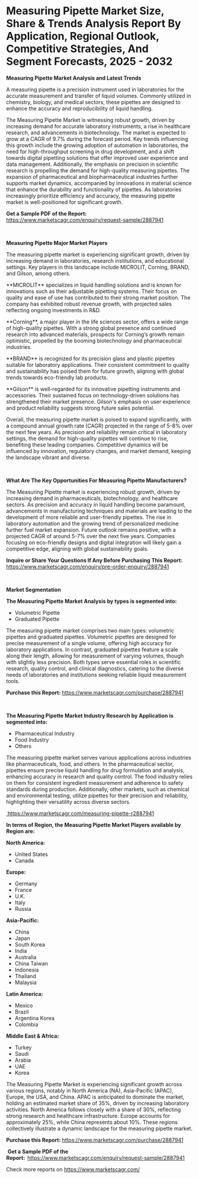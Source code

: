 <p><h1>Measuring Pipette Market Size, Share & Trends Analysis Report By Application, Regional Outlook, Competitive Strategies, And Segment Forecasts, 2025 - 2032</h1></p><p><strong>Measuring Pipette Market Analysis and Latest Trends</strong></p>
<p><p>A measuring pipette is a precision instrument used in laboratories for the accurate measurement and transfer of liquid volumes. Commonly utilized in chemistry, biology, and medical sectors, these pipettes are designed to enhance the accuracy and reproducibility of liquid handling. </p><p>The Measuring Pipette Market is witnessing robust growth, driven by increasing demand for accurate laboratory instruments, a rise in healthcare research, and advancements in biotechnology. The market is expected to grow at a CAGR of 9.7% during the forecast period. Key trends influencing this growth include the growing adoption of automation in laboratories, the need for high-throughput screening in drug development, and a shift towards digital pipetting solutions that offer improved user experience and data management. Additionally, the emphasis on precision in scientific research is propelling the demand for high-quality measuring pipettes. The expansion of pharmaceutical and biopharmaceutical industries further supports market dynamics, accompanied by innovations in material science that enhance the durability and functionality of pipettes. As laboratories increasingly prioritize efficiency and accuracy, the measuring pipette market is well-positioned for significant growth.</p></p>
<p><strong>Get a Sample PDF of the Report:&nbsp;</strong> <a href="https://www.marketscagr.com/enquiry/request-sample/2887941?utm_campaign=2304&utm_medium=2&utm_source=Github&utm_content=ia&utm_term=14032025&utm_id=measuring-pipette">https://www.marketscagr.com/enquiry/request-sample/2887941</a></p>
<p>&nbsp;</p>
<p><strong>Measuring Pipette Major Market Players</strong></p>
<p><p>The measuring pipette market is experiencing significant growth, driven by increasing demand in laboratories, research institutions, and educational settings. Key players in this landscape include MICROLIT, Corning, BRAND, and Gilson, among others.</p><p>**MICROLIT** specializes in liquid handling solutions and is known for innovations such as their adjustable pipetting systems. Their focus on quality and ease of use has contributed to their strong market position. The company has exhibited robust revenue growth, with projected sales reflecting ongoing investments in R&D.</p><p>**Corning**, a major player in the life sciences sector, offers a wide range of high-quality pipettes. With a strong global presence and continued research into advanced materials, prospects for Corning’s growth remain optimistic, propelled by the booming biotechnology and pharmaceutical industries.</p><p>**BRAND** is recognized for its precision glass and plastic pipettes suitable for laboratory applications. Their consistent commitment to quality and sustainability has poised them for future growth, aligning with global trends towards eco-friendly lab products. </p><p>**Gilson** is well-regarded for its innovative pipetting instruments and accessories. Their sustained focus on technology-driven solutions has strengthened their market presence. Gilson's emphasis on user experience and product reliability suggests strong future sales potential.</p><p>Overall, the measuring pipette market is poised to expand significantly, with a compound annual growth rate (CAGR) projected in the range of 5-8% over the next few years. As precision and reliability remain critical in laboratory settings, the demand for high-quality pipettes will continue to rise, benefiting these leading companies. Competitive dynamics will be influenced by innovation, regulatory changes, and market demand, keeping the landscape vibrant and diverse.</p></p>
<p>&nbsp;</p>
<p><strong>What Are The Key Opportunities For Measuring Pipette Manufacturers?</strong></p>
<p><p>The Measuring Pipette market is experiencing robust growth, driven by increasing demand in pharmaceuticals, biotechnology, and healthcare sectors. As precision and accuracy in liquid handling become paramount, advancements in manufacturing techniques and materials are leading to the development of more reliable and user-friendly pipettes. The rise in laboratory automation and the growing trend of personalized medicine further fuel market expansion. Future outlook remains positive, with a projected CAGR of around 5-7% over the next five years. Companies focusing on eco-friendly designs and digital integration will likely gain a competitive edge, aligning with global sustainability goals.</p></p>
<p><strong>Inquire or Share Your Questions If Any Before Purchasing This Report:</strong> <a href="https://www.marketscagr.com/enquiry/pre-order-enquiry/2887941?utm_campaign=2304&utm_medium=2&utm_source=Github&utm_content=ia&utm_term=14032025&utm_id=measuring-pipette">https://www.marketscagr.com/enquiry/pre-order-enquiry/2887941</a></p>
<p>&nbsp;</p>
<p><strong>Market Segmentation</strong></p>
<p><strong>The Measuring Pipette Market Analysis by types is segmented into:</strong></p>
<p><ul><li>Volumetric Pipette</li><li>Graduated Pipette</li></ul></p>
<p><p>The measuring pipette market comprises two main types: volumetric pipettes and graduated pipettes. Volumetric pipettes are designed for precise measurement of a single volume, offering high accuracy for laboratory applications. In contrast, graduated pipettes feature a scale along their length, allowing for measurement of varying volumes, though with slightly less precision. Both types serve essential roles in scientific research, quality control, and clinical diagnostics, catering to the diverse needs of laboratories and institutions seeking reliable liquid measurement tools.</p></p>
<p><strong>Purchase this Report:&nbsp;</strong><a href="https://www.marketscagr.com/purchase/2887941?utm_campaign=2304&utm_medium=2&utm_source=Github&utm_content=ia&utm_term=14032025&utm_id=measuring-pipette">https://www.marketscagr.com/purchase/2887941</a></p>
<p>&nbsp;</p>
<p><strong>The Measuring Pipette Market Industry Research by Application is segmented into:</strong></p>
<p><ul><li>Pharmaceutical Industry</li><li>Food Industry</li><li>Others</li></ul></p>
<p><p>The measuring pipette market serves various applications across industries like pharmaceuticals, food, and others. In the pharmaceutical sector, pipettes ensure precise liquid handling for drug formulation and analysis, enhancing accuracy in research and quality control. The food industry relies on them for consistent ingredient measurement and adherence to safety standards during production. Additionally, other markets, such as chemical and environmental testing, utilize pipettes for their precision and reliability, highlighting their versatility across diverse sectors.</p></p>
<p><a href="https://www.marketscagr.com/measuring-pipette-r2887941?utm_campaign=2304&utm_medium=2&utm_source=Github&utm_content=ia&utm_term=14032025&utm_id=measuring-pipette">&nbsp;https://www.marketscagr.com/measuring-pipette-r2887941</a></p>
<p><strong>In terms of Region, the Measuring Pipette Market Players available by Region are:</strong></p>
<p>
    <p> <strong> North America: </strong>
        <ul>
            <li>United States</li>
            <li>Canada</li>
        </ul>
        </p> 
    <p> <strong> Europe: </strong>
        <ul>
            <li>Germany</li>
            <li>France</li>
            <li>U.K.</li>
            <li>Italy</li>
            <li>Russia</li>
        </ul>
        </p> 
    <p> <strong> Asia-Pacific: </strong>
        <ul>
            <li>China</li>
            <li>Japan</li>
            <li>South Korea</li>
            <li>India</li>
            <li>Australia</li>
            <li>China Taiwan</li>
            <li>Indonesia</li>
            <li>Thailand</li>
            <li>Malaysia</li>
        </ul>
        </p> 
    <p> <strong> Latin America: </strong>
        <ul>
            <li>Mexico</li>
            <li>Brazil</li>
            <li>Argentina Korea</li>
            <li>Colombia</li>
        </ul>
        </p> 
    <p> <strong> Middle East & Africa: </strong>
        <ul>
            <li>Turkey</li>
            <li>Saudi</li>
            <li>Arabia</li>
            <li>UAE</li>
            <li>Korea</li>
        </ul>
    </p>
    </p>
<p><p>The Measuring Pipette Market is experiencing significant growth across various regions, notably in North America (NA), Asia-Pacific (APAC), Europe, the USA, and China. APAC is anticipated to dominate the market, holding an estimated market share of 35%, driven by increasing laboratory activities. North America follows closely with a share of 30%, reflecting strong research and healthcare infrastructure. Europe accounts for approximately 25%, while China represents about 10%. These regions collectively illustrate a dynamic landscape for the measuring pipette market.</p></p>
<p><strong>Purchase this Report: </strong><a href="https://www.marketscagr.com/purchase/2887941?utm_campaign=2304&utm_medium=2&utm_source=Github&utm_content=ia&utm_term=14032025&utm_id=measuring-pipette">https://www.marketscagr.com/purchase/2887941</a></p>
<p>&nbsp;<strong>Get a Sample PDF of the Report:&nbsp;&nbsp;</strong><a href="https://www.marketscagr.com/enquiry/request-sample/2887941?utm_campaign=2304&utm_medium=2&utm_source=Github&utm_content=ia&utm_term=14032025&utm_id=measuring-pipette">https://www.marketscagr.com/enquiry/request-sample/2887941</a></p>
<p><strong></strong></p>
<p>Check more reports on <a href="https://www.marketscagr.com/?utm_campaign=2304&utm_medium=2&utm_source=Github&utm_content=ia&utm_term=14032025&utm_id=measuring-pipette">https://www.marketscagr.com/</a></p>